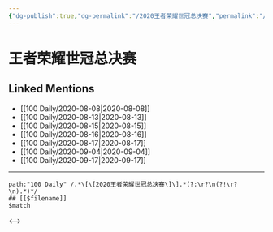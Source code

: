 ```yaml
---
{"dg-publish":true,"dg-permalink":"/2020王者荣耀世冠总决赛","permalink":"/2020王者荣耀世冠总决赛/","created":"2023-04-07T11:19:15.725+08:00","updated":"2023-04-10T14:00:34.752+08:00"}
---
```


# 王者荣耀世冠总决赛

## Linked Mentions
- [[100 Daily/2020-08-08\|2020-08-08]]
- [[100 Daily/2020-08-13\|2020-08-13]]
- [[100 Daily/2020-08-15\|2020-08-15]]
- [[100 Daily/2020-08-16\|2020-08-16]]
- [[100 Daily/2020-08-17\|2020-08-17]]
- [[100 Daily/2020-09-04\|2020-09-04]]
- [[100 Daily/2020-09-17\|2020-09-17]]


---

```expander
path:"100 Daily" /.*\[\[2020王者荣耀世冠总决赛\]\].*(?:\r?\n(?!\r?\n).*)*/
## [[$filename]]
$match
```

<-->